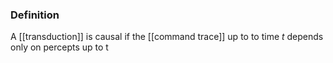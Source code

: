 ### Definition
A [[transduction]] is causal if the [[command trace]] up to to time *t* depends only on percepts up to t
